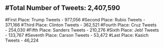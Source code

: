 #Total Number of Tweets: 2,407,590 
---
#First Place: Trump Tweets - 977,056
#Second Place: Rubio Tweets - 371,166
#Third Place: Clinton Tweets - 362,521
#Fourth Place: Cruz Tweets - 254,030
#Fifth Place: Sanders Tweets - 210,276
#Sixth Place: Jeb! Tweets - 133,767
#Seventh Place: Carson Tweets - 53,472
#Last Place: Kasich Tweets - 46,224
